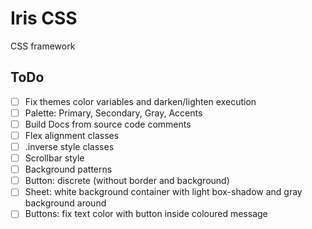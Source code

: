 # Iris CSS

CSS framework

## ToDo

- [ ] Fix themes color variables and darken/lighten execution
- [ ] Palette: Primary, Secondary, Gray, Accents
- [ ] Build Docs from source code comments
- [ ] Flex alignment classes
- [ ] .inverse style classes
- [ ] Scrollbar style
- [ ] Background patterns
- [ ] Button: discrete (without border and background)
- [ ] Sheet: white background container with light box-shadow and gray background around
- [ ] Buttons: fix text color with button inside coloured message

